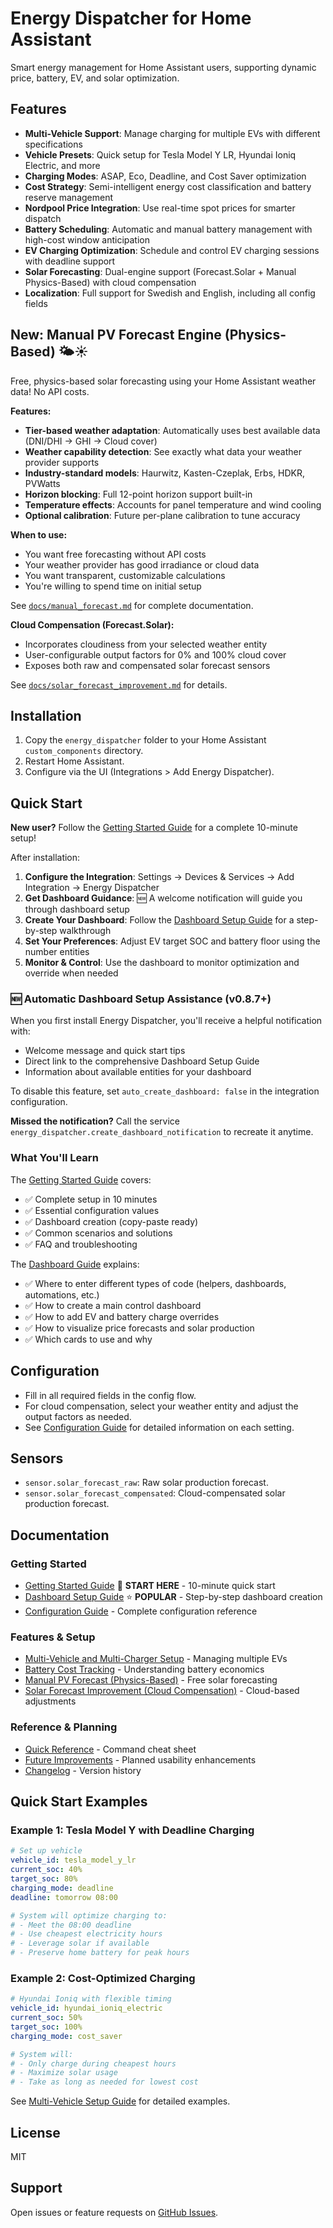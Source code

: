 # Energy Dispatcher for Home Assistant

Smart energy management for Home Assistant users, supporting dynamic price, battery, EV, and solar optimization.

## Features

- **Multi-Vehicle Support**: Manage charging for multiple EVs with different specifications
- **Vehicle Presets**: Quick setup for Tesla Model Y LR, Hyundai Ioniq Electric, and more
- **Charging Modes**: ASAP, Eco, Deadline, and Cost Saver optimization
- **Cost Strategy**: Semi-intelligent energy cost classification and battery reserve management
- **Nordpool Price Integration**: Use real-time spot prices for smarter dispatch
- **Battery Scheduling**: Automatic and manual battery management with high-cost window anticipation
- **EV Charging Optimization**: Schedule and control EV charging sessions with deadline support
- **Solar Forecasting**: Dual-engine support (Forecast.Solar + Manual Physics-Based) with cloud compensation
- **Localization**: Full support for Swedish and English, including all config fields

## New: Manual PV Forecast Engine (Physics-Based) 🌤️☀️

Free, physics-based solar forecasting using your Home Assistant weather data! No API costs.

**Features:**
- **Tier-based weather adaptation**: Automatically uses best available data (DNI/DHI → GHI → Cloud cover)
- **Weather capability detection**: See exactly what data your weather provider supports
- **Industry-standard models**: Haurwitz, Kasten-Czeplak, Erbs, HDKR, PVWatts
- **Horizon blocking**: Full 12-point horizon support built-in
- **Temperature effects**: Accounts for panel temperature and wind cooling
- **Optional calibration**: Future per-plane calibration to tune accuracy

**When to use:**
- You want free forecasting without API costs
- Your weather provider has good irradiance or cloud data
- You want transparent, customizable calculations
- You're willing to spend time on initial setup

See [`docs/manual_forecast.md`](./docs/manual_forecast.md) for complete documentation.

**Cloud Compensation (Forecast.Solar):**
- Incorporates cloudiness from your selected weather entity
- User-configurable output factors for 0% and 100% cloud cover
- Exposes both raw and compensated solar forecast sensors

See [`docs/solar_forecast_improvement.md`](./docs/solar_forecast_improvement.md) for details.

## Installation

1. Copy the `energy_dispatcher` folder to your Home Assistant `custom_components` directory.
2. Restart Home Assistant.
3. Configure via the UI (Integrations > Add Energy Dispatcher).

## Quick Start

**New user?** Follow the [Getting Started Guide](./docs/getting_started.md) for a complete 10-minute setup!

After installation:

1. **Configure the Integration**: Settings → Devices & Services → Add Integration → Energy Dispatcher
2. **Get Dashboard Guidance**: 🆕 A welcome notification will guide you through dashboard setup
3. **Create Your Dashboard**: Follow the [Dashboard Setup Guide](./docs/dashboard_guide.md) for a step-by-step walkthrough
4. **Set Your Preferences**: Adjust EV target SOC and battery floor using the number entities
5. **Monitor & Control**: Use the dashboard to monitor optimization and override when needed

### 🆕 Automatic Dashboard Setup Assistance (v0.8.7+)

When you first install Energy Dispatcher, you'll receive a helpful notification with:
- Welcome message and quick start tips
- Direct link to the comprehensive Dashboard Setup Guide
- Information about available entities for your dashboard

To disable this feature, set `auto_create_dashboard: false` in the integration configuration.

**Missed the notification?** Call the service `energy_dispatcher.create_dashboard_notification` to recreate it anytime.

### What You'll Learn

The [Getting Started Guide](./docs/getting_started.md) covers:
- ✅ Complete setup in 10 minutes
- ✅ Essential configuration values
- ✅ Dashboard creation (copy-paste ready)
- ✅ Common scenarios and solutions
- ✅ FAQ and troubleshooting

The [Dashboard Guide](./docs/dashboard_guide.md) explains:
- ✅ Where to enter different types of code (helpers, dashboards, automations, etc.)
- ✅ How to create a main control dashboard
- ✅ How to add EV and battery charge overrides
- ✅ How to visualize price forecasts and solar production
- ✅ Which cards to use and why

## Configuration

- Fill in all required fields in the config flow.
- For cloud compensation, select your weather entity and adjust the output factors as needed.
- See [Configuration Guide](./docs/configuration.md) for detailed information on each setting.

## Sensors

- `sensor.solar_forecast_raw`: Raw solar production forecast.
- `sensor.solar_forecast_compensated`: Cloud-compensated solar production forecast.

## Documentation

### Getting Started
- [Getting Started Guide](./docs/getting_started.md) 🚀 **START HERE** - 10-minute quick start
- [Dashboard Setup Guide](./docs/dashboard_guide.md) ⭐ **POPULAR** - Step-by-step dashboard creation
- [Configuration Guide](./docs/configuration.md) - Complete configuration reference

### Features & Setup
- [Multi-Vehicle and Multi-Charger Setup](./docs/multi_vehicle_setup.md) - Managing multiple EVs
- [Battery Cost Tracking](./docs/battery_cost_tracking.md) - Understanding battery economics
- [Manual PV Forecast (Physics-Based)](./docs/manual_forecast.md) - Free solar forecasting
- [Solar Forecast Improvement (Cloud Compensation)](./docs/solar_forecast_improvement.md) - Cloud-based adjustments

### Reference & Planning
- [Quick Reference](./docs/QUICK_REFERENCE.md) - Command cheat sheet
- [Future Improvements](./docs/future_improvements.md) - Planned usability enhancements
- [Changelog](./CHANGELOG.md) - Version history

## Quick Start Examples

### Example 1: Tesla Model Y with Deadline Charging

```yaml
# Set up vehicle
vehicle_id: tesla_model_y_lr
current_soc: 40%
target_soc: 80%
charging_mode: deadline
deadline: tomorrow 08:00

# System will optimize charging to:
# - Meet the 08:00 deadline
# - Use cheapest electricity hours
# - Leverage solar if available
# - Preserve home battery for peak hours
```

### Example 2: Cost-Optimized Charging

```yaml
# Hyundai Ioniq with flexible timing
vehicle_id: hyundai_ioniq_electric
current_soc: 50%
target_soc: 100%
charging_mode: cost_saver

# System will:
# - Only charge during cheapest hours
# - Maximize solar usage
# - Take as long as needed for lowest cost
```

See [Multi-Vehicle Setup Guide](./docs/multi_vehicle_setup.md) for detailed examples.

## License

MIT

## Support

Open issues or feature requests on [GitHub Issues](https://github.com/Bokbacken/energy_dispatcher/issues).